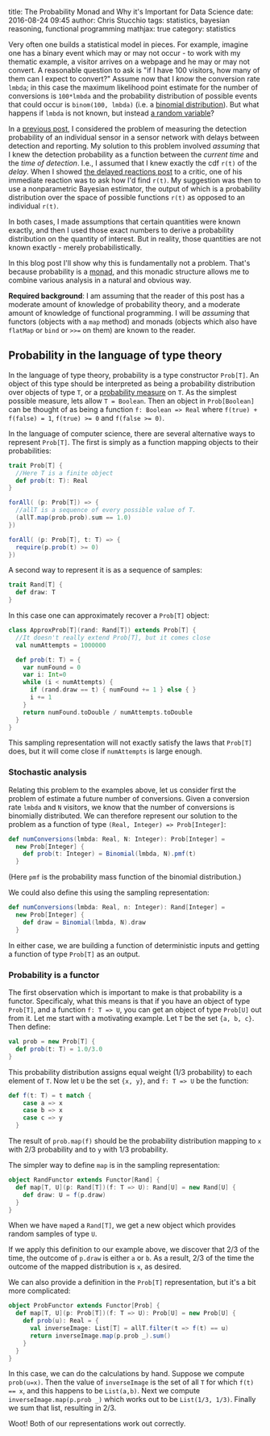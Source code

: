 title: The Probability Monad and Why it's Important for Data Science
date: 2016-08-24 09:45
author: Chris Stucchio
tags: statistics, bayesian reasoning, functional programming
mathjax: true
category: statistics

Very often one builds a statistical model in pieces. For example, imagine one has a binary event which may or may not occur - to work with my thematic example, a visitor arrives on a webpage and he may or may not convert. A reasonable question to ask is "if I have 100 visitors, how many of them can I expect to convert?" Assume now that I *know* the conversion rate `lmbda`; in this case the maximum likelihood point estimate for the number of conversions is `100*lmbda` and the probability distribution of possible events that could occur is `binom(100, lmbda)` (i.e. a [binomial distribution](https://en.wikipedia.org/wiki/Binomial_distribution)). But what happens if `lmbda`  is not known, but instead [a random variable](/blog/2013/bayesian_analysis_conversion_rates.html)?

In a [previous post](/blog/2016/delayed_reactions.html), I considered the problem of measuring the detection probability of an individual sensor in a sensor network with delays between detection and reporting. My solution to this problem involved *assuming* that I knew the detection probability as a function between the *current time* and the *time of detection*. I.e., I assumed that I knew exactly the cdf `r(t)` of the *delay*. When I showed [the delayed reactions post](/blog/2016/delayed_reactions.html) to a critic, one of his immediate reaction was to ask how I'd find `r(t)`. My suggestion was then to use a nonparametric Bayesian estimator, the output of which is a probability distribution over the space of possible functions `r(t)` as opposed to an individual `r(t)`.

In both cases, I made assumptions that certain quantities were known exactly, and then I used those exact numbers to derive a probability distribution on the quantity of interest. But in reality, those quantities are not known exactly - merely probabilistically.

In this blog post I'll show why this is fundamentally not a problem. That's because probability is a [monad](https://en.wikipedia.org/wiki/Monad_(category_theory)), and this monadic structure allows me to combine various analysis in a natural and obvious way.

**Required background**: I am assuming that the reader of this post has a moderate amount of knowledge of probability theory, and a moderate amount of knowledge of functional programming. I will be *assuming* that functors (objects with a `map` method) and monads (objects which also have `flatMap` or `bind` or `>>=` on them) are known to the reader.

## Probability in the language of type theory

In the language of type theory, probability is a type constructor `Prob[T]`. An object of this type should be interpreted as being a probability distribution over objects of type `T`, or a [probability measure](https://en.wikipedia.org/wiki/Probability_measure) on `T`. As the simplest possible measure, lets allow `T = Boolean`. Then an object in `Prob[Boolean]` can be thought of as being a function `f: Boolean => Real` where `f(true) + f(false) = 1`, `f(true) >= 0` and `f(false >= 0)`.

In the language of computer science, there are several alternative ways to represent `Prob[T]`. The first is simply as a function mapping objects to their probabilities:

```scala
trait Prob[T] {
  //Here T is a finite object
  def prob(t: T): Real
}

forAll( (p: Prob[T]) => {
  //allT is a sequence of every possible value of T.
  (allT.map(prob.prob).sum == 1.0)
})

forAll( (p: Prob[T], t: T) => {
  require(p.prob(t) >= 0)
})

```

A second way to represent it is as a sequence of samples:

```scala
trait Rand[T] {
  def draw: T
}
```

In this case one can approximately recover a `Prob[T]` object:

```scala
class ApproxProb[T](rand: Rand[T]) extends Prob[T] {
  //It doesn't really extend Prob[T], but it comes close
  val numAttempts = 1000000

  def prob(t: T) = {
    var numFound = 0
    var i: Int=0
    while (i < numAttempts) {
      if (rand.draw == t) { numFound += 1 } else { }
      i += 1
    }
    return numFound.toDouble / numAttempts.toDouble
  }
}
```

This sampling representation will not exactly satisfy the laws that `Prob[T]` does, but it will come close if `numAttempts` is large enough.

### Stochastic analysis

Relating this problem to the examples above, let us consider first the problem of estimate a future number of conversions. Given a conversion rate `lmbda` and `N` visitors, we know that the number of conversions is binomially distributed. We can therefore represent our solution to the problem as a function of type `(Real, Integer) => Prob[Integer]`:

```scala
def numConversions(lmbda: Real, N: Integer): Prob[Integer] =
  new Prob[Integer] {
    def prob(t: Integer) = Binomial(lmbda, N).pmf(t)
  }
```

(Here `pmf` is the probability mass function of the binomial distribution.)

We could also define this using the sampling representation:

```scala
def numConversions(lmbda: Real, n: Integer): Rand[Integer] =
  new Prob[Integer] {
    def draw = Binomial(lmbda, N).draw
  }
```

In either case, we are building a function of deterministic inputs and getting a function of type `Prob[T]` as an output.

### Probability is a functor

The first observation which is important to make is that probability is a functor. Specificaly, what this means is that if you have an object of type `Prob[T]`, and a function `f: T => U`, you can get an object of type `Prob[U]` out from it. Let me start with a motivating example. Let `T` be the set `{a, b, c}`. Then define:

```scala
val prob = new Prob[T] {
  def prob(t: T) = 1.0/3.0
}
```

This probability distribution assigns equal weight (1/3 probability) to each element of `T`. Now let `U` be the set `{x, y}`, and `f: T => U` be the function:

```scala
def f(t: T) = t match {
    case a => x
    case b => x
    case c => y
  }
```

The result of `prob.map(f)` should be the probability distribution mapping to `x` with 2/3 probability and to `y` with 1/3 probability.


The simpler way to define `map` is in the sampling representation:

```scala
object RandFunctor extends Functor[Rand] {
  def map[T, U](p: Rand[T])(f: T => U): Rand[U] = new Rand[U] {
    def draw: U = f(p.draw)
  }
}
```

When we have `map`ed a `Rand[T]`, we get a new object which provides random samples of type `U`.

If we apply this definition to our example above, we discover that 2/3 of the time, the outcome of `p.draw` is either `a` or `b`. As a result, 2/3 of the time the outcome of the mapped distribution is `x`, as desired.

We can also provide a definition in the `Prob[T]` representation, but it's a bit more complicated:

```scala
object ProbFunctor extends Functor[Prob] {
  def map[T, U](p: Prob[T])(f: T => U): Prob[U] = new Prob[U] {
    def prob(u): Real = {
      val inverseImage: List[T] = allT.filter(t => f(t) == u)
      return inverseImage.map(p.prob _).sum()
    }
  }
}
```

In this case, we can do the calculations by hand. Suppose we compute `prob(u=x)`. Then the value of `inverseImage` is the set of all `T` for which `f(t) == x`, and this happens to be `List(a,b)`. Next we compute `inverseImage.map(p.prob _)` which works out to be `List(1/3, 1/3)`. Finally we sum that list, resulting in 2/3.

Woot! Both of our representations work out correctly.
